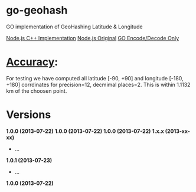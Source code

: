 go-geohash
==========

GO implementation of GeoHashing Latitude &amp; Longitude

[Node.js C++ Implementation](https://github.com/gnagel/node-geohash-cpp)
[Node.js Original](https://github.com/sunng87/node-geohash)
[GO Encode/Decode Only](https://github.com/broady/gogeohash)

[Accuracy](http://en.wikipedia.org/wiki/Decimal_degrees): 
=========
For testing we have computed all latitude [-90, +90] and longitude [-180, +180] corrdinates for precision=12, decmimal places=2.  This is within 1.1132 km of the choosen point.


Versions
========
**1.0.0 (2013-07-22)**
**1.0.0 (2013-07-22)**
**1.0.0 (2013-07-22)**
**1.x.x (2013-xx-xx)**

- ...

**1.0.1 (2013-07-23)**

- ...

**1.0.0 (2013-07-22)**
